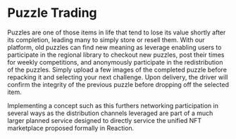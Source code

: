 # Puzzle Trading

Puzzles are one of those items in life that tend to lose its value shortly after its completion, leading many to simply store or resell them. With our platform, old puzzles can find new meaning as leverage enabling users to participate in the regional library to checkout new puzzles, post their times for weekly competitions, and anonymously participate in the redistribution of the puzzles. Simply upload a few images of the completed puzzle before repacking it and selecting your next challenge. Upon delivery, the driver will confirm the integrity of the previous puzzle before dropping off the selected item.&#x20;

Implementing a concept such as this furthers networking participation in several ways as the distribution channels leveraged are part of a much larger planned service designed to directly service the unified NFT marketplace proposed formally in Reaction.
